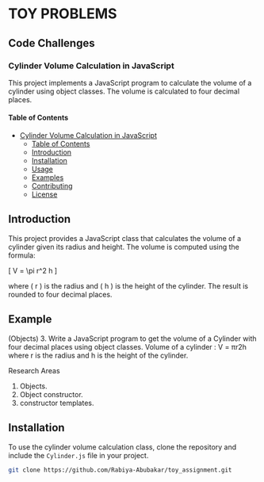 # TOY PROBLEMS

## Code Challenges

### Cylinder Volume Calculation in JavaScript

This project implements a JavaScript program to calculate the volume of a cylinder using object classes. The volume is calculated to four decimal places.

#### Table of Contents

- [Cylinder Volume Calculation in JavaScript](#cylinder-volume-calculation-in-javascript)
  - [Table of Contents](#table-of-contents)
  - [Introduction](#introduction)
  - [Installation](#installation)
  - [Usage](#usage)
  - [Examples](#examples)
  - [Contributing](#contributing)
  - [License](#license)

## Introduction

This project provides a JavaScript class that calculates the volume of a cylinder given its radius and height. The volume is computed using the formula: 

\[ V = \pi r^2 h \]

where \( r \) is the radius and \( h \) is the height of the cylinder. The result is rounded to four decimal places.

## Example
(Objects)
3. Write a JavaScript program to get the volume of a Cylinder with four decimal places using object classes.
Volume of a cylinder : V = πr2h where r is the radius and h is the height of the cylinder.

Research Areas 
1. Objects. 
2. Object constructor.
3. constructor templates.

## Installation

To use the cylinder volume calculation class, clone the repository and include the `Cylinder.js` file in your project.

```bash
git clone https://github.com/Rabiya-Abubakar/toy_assignment.git
